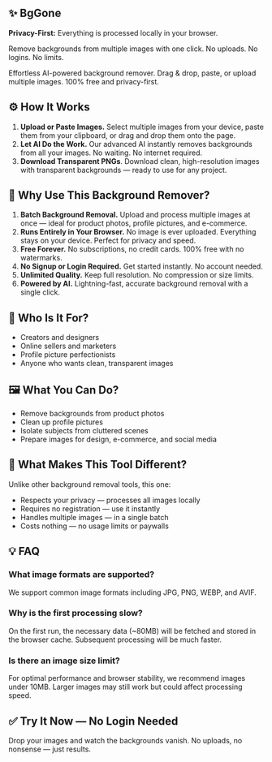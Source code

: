 ## ✨ BgGone

**Privacy-First:** Everything is processed locally in your browser.

Remove backgrounds from multiple images with one click. No uploads. No logins. No limits.

Effortless AI-powered background remover. Drag & drop, paste, or upload multiple images. 100% free and privacy-first.

## ⚙️ How It Works
1. **Upload or Paste Images.** 
Select multiple images from your device, paste them from your clipboard, or drag and drop them onto the page.
1. **Let AI Do the Work.**
Our advanced AI instantly removes backgrounds from all your images. No waiting. No internet required.
1. **Download Transparent PNGs**.
Download clean, high-resolution images with transparent backgrounds — ready to use for any project.

## 🚀 Why Use This Background Remover?
1. **Batch Background Removal.**
Upload and process multiple images at once — ideal for product photos, profile pictures, and e-commerce.
1. **Runs Entirely in Your Browser.**
No image is ever uploaded. Everything stays on your device. Perfect for privacy and speed.
1. **Free Forever.**
No subscriptions, no credit cards. 100% free with no watermarks.
1. **No Signup or Login Required.**
Get started instantly. No account needed.
1. **Unlimited Quality.**
Keep full resolution. No compression or size limits.
1. **Powered by AI.**
Lightning-fast, accurate background removal with a single click.

## 🧩 Who Is It For?
- Creators and designers
- Online sellers and marketers
- Profile picture perfectionists
- Anyone who wants clean, transparent images

## 🖼️ What You Can Do?
- Remove backgrounds from product photos
- Clean up profile pictures
- Isolate subjects from cluttered scenes
- Prepare images for design, e-commerce, and social media

## 💬 What Makes This Tool Different?
Unlike other background removal tools, this one:

- Respects your privacy — processes all images locally
- Requires no registration — use it instantly
- Handles multiple images — in a single batch
- Costs nothing — no usage limits or paywalls

## 💡 FAQ
### What image formats are supported?
We support common image formats including JPG, PNG, WEBP, and AVIF.

### Why is the first processing slow?
On the first run, the necessary data (~80MB) will be fetched and stored in the browser cache. Subsequent processing will be much faster.

### Is there an image size limit?
For optimal performance and browser stability, we recommend images under 10MB. Larger images may still work but could affect processing speed.

## ✅ Try It Now — No Login Needed
Drop your images and watch the backgrounds vanish.
No uploads, no nonsense — just results.